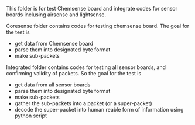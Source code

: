 This folder is for test Chemsense board and integrate codes for sensor boards inclusing airsense and lightsense.

Coresense folder contains codes for testing chemsense board. The goal for the test is 
* get data from Chemsense board
* parse them into designated byte format
* make sub-packets

Integrated folder contains codes for testing all sensor boards, and confirming validity of packets. So the goal for the test is
* get data from all sensor boards
* parse them into designated byte format
* make sub-packets
* gather the sub-packets into a packet (or a super-packet)
* decode the super-packet into human reable form of information using python script
